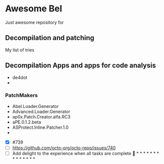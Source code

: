 # Awesome Bel
Just awesome repository for <Alert>

## Decompilation and patching
My list of tries
  
## Decompilation Apps and apps for code analysis
* de4dot
* 
### PatchMakers
  * Abel.Loader.Generator
  * Advanced.Loader.Generator
  * ap0x.Patch.Creator.alfa.RC3
  * aPE.0.1.2.beta
  * ASProtect.Inline.Patcher.1.0
  *
- [x] #739
- [ ] https://github.com/octo-org/octo-repo/issues/740
- [ ] Add delight to the experience when all tasks are complete :tada:
  * 
  * 
  * 
  * 
  * 
  * 
  * 
  * 
  * 
  * 
  * 
  * 
  * 
  * 
